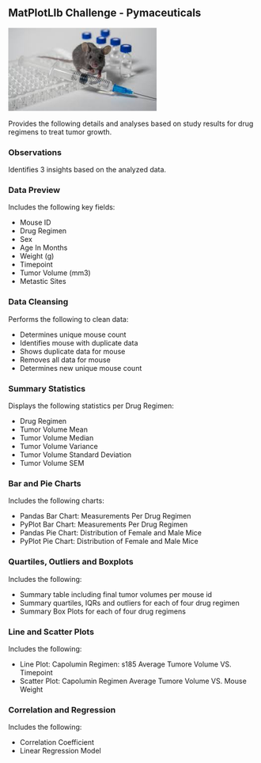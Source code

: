## MatPlotLIb Challenge - Pymaceuticals

![LabMouse](images/labmouse.jfif)

Provides the following details and analyses based on study results for drug regimens to treat tumor growth.

### Observations
Identifies 3 insights based on the analyzed data. 

### Data Preview
Includes the following key fields:
* Mouse ID
* Drug Regimen
* Sex
* Age In Months
* Weight (g)
* Timepoint
* Tumor Volume (mm3)
* Metastic Sites

### Data Cleansing
Performs the following to clean data:
* Determines unique mouse count
* Identifies mouse with duplicate data
* Shows duplicate data for mouse 
* Removes all data for mouse 
* Determines new unique mouse count

### Summary Statistics
Displays the following statistics per Drug Regimen:
* Drug Regimen
* Tumor Volume Mean
* Tumor Volume Median
* Tumor Volume Variance
* Tumor Volume Standard Deviation
* Tumor Volume SEM

### Bar and Pie Charts
Includes the following charts:
* Pandas Bar Chart: Measurements Per Drug Regimen
* PyPlot Bar Chart: Measurements Per Drug Regimen
* Pandas Pie Chart: Distribution of Female and Male Mice
* PyPlot Pie Chart: Distribution of Female and Male Mice
 
### Quartiles, Outliers and Boxplots
Includes the following:
* Summary table including final tumor volumes per mouse id
* Summary quartiles, IQRs and outliers for each of four drug regimen
* Summary Box Plots for each of four drug regimens

### Line and Scatter Plots
Includes the following:
* Line Plot: Capolumin Regimen: s185 Average Tumore Volume VS. Timepoint
* Scatter Plot: Capolumin Regimen Average Tumore Volume VS. Mouse Weight

### Correlation and Regression
Includes the following:
* Correlation Coefficient
* Linear Regression Model



 